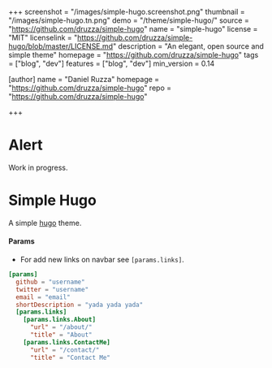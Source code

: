 +++
screenshot = "/images/simple-hugo.screenshot.png"
thumbnail = "/images/simple-hugo.tn.png"
demo = "/theme/simple-hugo/"
source = "https://github.com/druzza/simple-hugo"
name = "simple-hugo"
license = "MIT"
licenselink = "https://github.com/druzza/simple-hugo/blob/master/LICENSE.md"
description = "An elegant, open source and simple theme"
homepage = "https://github.com/druzza/simple-hugo"
tags = ["blog", "dev"]
features = ["blog", "dev"]
min_version = 0.14

[author]
  name = "Daniel Ruzza"
  homepage = "https://github.com/druzza/simple-hugo"
  repo = "https://github.com/druzza/simple-hugo"

+++

# Alert
Work in progress.

# Simple Hugo
A simple [hugo](http://gohugo.io/) theme.

#### Params
- For add new links on navbar see ```[params.links]```.
```toml
[params]
  github = "username"
  twitter = "username"
  email = "email"
  shortDescription = "yada yada yada"
  [params.links]
    [params.links.About]
      "url" = "/about/"
      "title" = "About"
    [params.links.ContactMe]
      "url" = "/contact/"
      "title" = "Contact Me"
```
